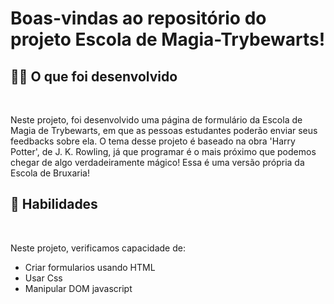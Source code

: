 # Boas-vindas ao repositório do projeto Escola de Magia-Trybewarts!

<h2><strong>👨‍💻 O que foi desenvolvido</strong></h2><br />

Neste projeto, foi desenvolvido uma página de formulário da Escola de Magia de Trybewarts, em que as pessoas estudantes poderão enviar seus feedbacks sobre ela. O tema desse projeto é baseado na obra 'Harry Potter', de J. K. Rowling, já que programar é o mais próximo que podemos chegar de algo verdadeiramente mágico! Essa é uma versão própria da Escola de Bruxaria!

<h2><strong> 📃 Habilidades</strong></h2><br />

  Neste projeto, verificamos capacidade de:
  - Criar formularios usando HTML
  - Usar Css 
  - Manipular DOM javascript
